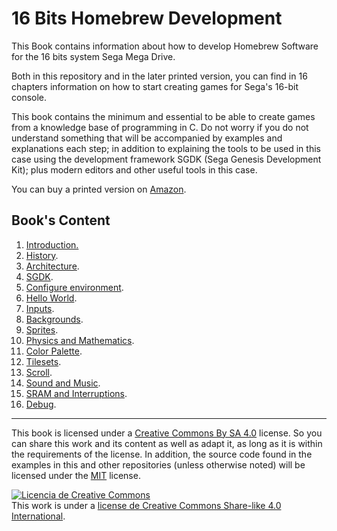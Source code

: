 # 16 Bits Homebrew Development

This Book contains information about how to develop Homebrew Software for the 16 bits system Sega Mega Drive.

Both in this repository and in the later printed version, you can find in 16 chapters information on how to start creating games for Sega's 16-bit console.

This book contains the minimum and essential to be able to create games from a knowledge base of programming in C. Do not worry if you do not understand something that will be accompanied by examples and explanations each step; in addition to explaining the tools to be used in this case using the development framework SGDK (Sega Genesis Development Kit); plus modern editors and other useful tools in this case.

You can buy a printed version on [Amazon](https://www.amazon.es/dp/B0CF4J4WFL?_encoding=UTF8&psc=1&ref_=cm_sw_r_cp_ud_dp_AY474ME3A50P5A4VMJFM).

## Book's Content

1. [Introduction.](1introduction/introduction.md)
2. [History](2historia/historia.md).
3. [Architecture](3Arquitectura/arquitectura.md).
4. [SGDK](4SGDK/sgdk.md).
5. [Configure environment](5config-entorno/config-entorno.md).
6. [Hello World](6holamundo/holamundo.md).
7. [Inputs](7controles/controles.md).
8. [Backgrounds](8fondos/fondos.md).
9. [Sprites](9Sprites/sprites.md).
10. [Physics and Mathematics](10Fisicas/fisicas.md).
11. [Color Palette](11Paletas/paletas.md).
12. [Tilesets](12TileSets/TileSets.md).
13. [Scroll](13Scroll/scroll.md).
14. [Sound and Music](14sonido/sonido.md).
15. [SRAM and Interruptions](15SRAM/sram.md).
16. [Debug](16Debug/debug.md).

---

This book is licensed under a [Creative Commons By SA 4.0](https://creativecommons.org/licenses/by-sa/4.0/) license. So you can share this work and its content as well as adapt it, as long as it is within the requirements of the license.
In addition, the source code found in the examples in this and other repositories (unless otherwise noted) will be licensed under the [MIT](https://opensource.org/licenses/MIT) license.

<a rel="license" href="http://creativecommons.org/licenses/by-sa/4.0/"><img alt="Licencia de Creative Commons" style="border-width:0" src="https://i.creativecommons.org/l/by-sa/4.0/88x31.png" /></a><br />This work is under a <a rel="license" href="http://creativecommons.org/licenses/by-sa/4.0/">license de Creative Commons Share-like 4.0 International</a>.
